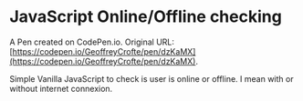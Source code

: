 # JavaScript Online/Offline checking

A Pen created on CodePen.io. Original URL: [https://codepen.io/GeoffreyCrofte/pen/dzKaMX](https://codepen.io/GeoffreyCrofte/pen/dzKaMX).

Simple Vanilla JavaScript to check is user is online or offline. I mean with or without internet connexion.